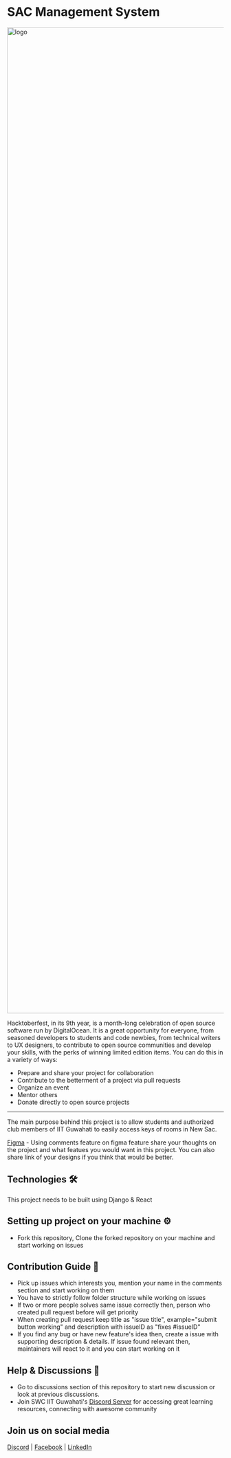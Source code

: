 # SAC Management System

<img width="2295" alt="logo" src="https://user-images.githubusercontent.com/81324145/193411234-94719960-a588-45a3-a812-41f85b517bed.jpg">

Hacktoberfest, in its 9th year, is a month-long celebration of open source software run by DigitalOcean. It is a great opportunity for everyone, from seasoned developers to students and code newbies, from technical writers to UX designers, to contribute to open source communities and develop your skills, with the perks of winning limited edition items. You can do this in a variety of ways:

- Prepare and share your project for collaboration
- Contribute to the betterment of a project via pull requests
- Organize an event
- Mentor others
- Donate directly to open source projects
<hr>

The main purpose behind this project is to allow students and authorized club members of IIT Guwahati to easily access keys of rooms in New Sac.

[Figma](https://www.figma.com/file/SUlNcruSdzGZuqu1LpBO3H/Sac-Management-System?node-id=0%3A1) - Using comments feature on figma feature share your thoughts on the project and what featues you would want in this project. You can also share link of your designs if you think that would be better.

## Technologies 🛠️

This project needs to be built using Django & React

<!-- ## Project details 😎
- Creating search post for cab sharing
- Searching in added posts with custom filters
- Chat feature between users
- Call/email redirecting etc -->

## Setting up project on your machine ⚙️

- Fork this repository, Clone the forked repository on your machine and start working on issues

## Contribution Guide 🤠

- Pick up issues which interests you, mention your name in the comments section and start working on them
- You have to strictly follow folder structure while working on issues
- If two or more people solves same issue correctly then, person who created pull request before will get priority
- When creating pull request keep title as "issue title", example="submit button working" and description with issueID as "fixes #issueID"
- If you find any bug or have new feature's idea then, create a issue with supporting description & details. If issue found relevant then, maintainers will react to it and you can start working on it

## Help & Discussions 🙌

- Go to discussions section of this repository to start new discussion or look at previous discussions.
- Join SWC IIT Guwahati's [Discord Server](https://discord.gg/2QUrA8HgWx) for accessing great learning resources, connecting with awesome community

## Join us on social media

[Discord](https://discord.com/invite/h2Q4MNBWe2) | [Facebook](https://www.facebook.com/swciitg/) | [LinkedIn](https://www.linkedin.com/company/student-s-web-committee-iitg/mycompany/)
